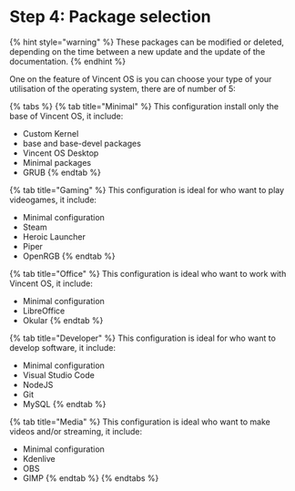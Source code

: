 # Step 4: Package selection

{% hint style="warning" %}
These packages can be modified or deleted, depending on the time between a new update and the update of the documentation.
{% endhint %}

One on the feature of Vincent OS is you can choose your type of your utilisation of the operating system, there are of number of 5:

{% tabs %}
{% tab title="Minimal" %}
This configuration install only the base of Vincent OS, it include:

* Custom Kernel
* base and base-devel packages
* Vincent OS Desktop
* Minimal packages
* GRUB
{% endtab %}

{% tab title="Gaming" %}
This configuration is ideal for who want to play videogames, it include:

* Minimal configuration
* Steam
* Heroic Launcher
* Piper
* OpenRGB
{% endtab %}

{% tab title="Office" %}
This configuration is ideal who want to work with Vincent OS, it include:

* Minimal configuration
* LibreOffice
* Okular
{% endtab %}

{% tab title="Developer" %}
This configuration is ideal for who want to develop software, it include:

* Minimal configuration
* Visual Studio Code
* NodeJS
* Git
* MySQL
{% endtab %}

{% tab title="Media" %}
This configuration is ideal who want to make videos and/or streaming, it include:

* Minimal configuration
* Kdenlive
* OBS
* GIMP
{% endtab %}
{% endtabs %}


